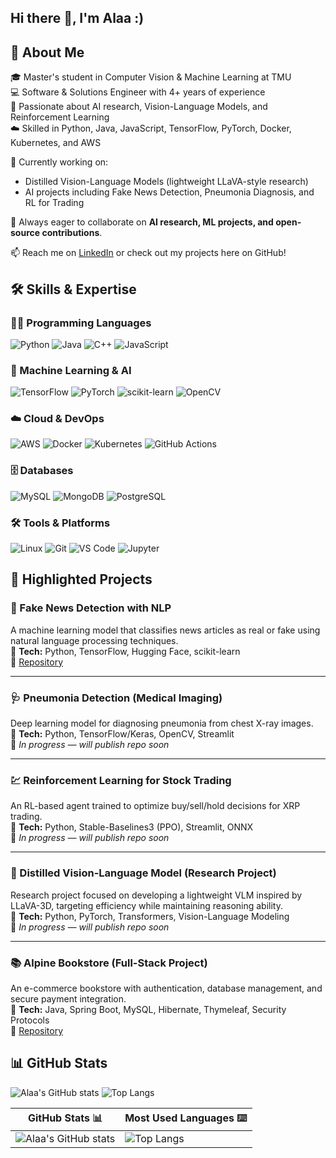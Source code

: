 ## Hi there 👋, I'm Alaa :)

<!--
**alaaasfour/alaaasfour** is a ✨ _special_ ✨ repository because its `README.md` (this file) appears on your GitHub profile.

Here are some ideas to get you started:

- 🔭 I’m currently working on ...
- 🌱 I’m currently learning ...
- 👯 I’m looking to collaborate on ...
- 🤔 I’m looking for help with ...
- 💬 Ask me about ...
- 📫 How to reach me: ...
- 😄 Pronouns: ...
- ⚡ Fun fact: ...
-->
## 📌 About Me
🎓 Master's student in Computer Vision & Machine Learning at TMU  
💻 Software & Solutions Engineer with 4+ years of experience  
🤖 Passionate about AI research, Vision-Language Models, and Reinforcement Learning  
☁️ Skilled in Python, Java, JavaScript, TensorFlow, PyTorch, Docker, Kubernetes, and AWS  

🚀 Currently working on:
- Distilled Vision-Language Models (lightweight LLaVA-style research)  
- AI projects including Fake News Detection, Pneumonia Diagnosis, and RL for Trading  

🌱 Always eager to collaborate on **AI research, ML projects, and open-source contributions**.  

📫 Reach me on [LinkedIn](https://www.linkedin.com/in/alaaasfour/) or check out my projects here on GitHub!

## 🛠 Skills & Expertise
### 👨‍💻 Programming Languages
![Python](https://img.shields.io/badge/Python-3776AB?style=for-the-badge&logo=python&logoColor=white)
![Java](https://img.shields.io/badge/Java-ED8B00?style=for-the-badge&logo=java&logoColor=white)
![C++](https://img.shields.io/badge/C++-00599C?style=for-the-badge&logo=cplusplus&logoColor=white)
![JavaScript](https://img.shields.io/badge/JavaScript-F7DF1E?style=for-the-badge&logo=javascript&logoColor=black)

### 🤖 Machine Learning & AI
![TensorFlow](https://img.shields.io/badge/TensorFlow-FF6F00?style=for-the-badge&logo=tensorflow&logoColor=white)
![PyTorch](https://img.shields.io/badge/PyTorch-EE4C2C?style=for-the-badge&logo=pytorch&logoColor=white)
![scikit-learn](https://img.shields.io/badge/scikit--learn-F7931E?style=for-the-badge&logo=scikitlearn&logoColor=white)
![OpenCV](https://img.shields.io/badge/OpenCV-5C3EE8?style=for-the-badge&logo=opencv&logoColor=white)

### ☁️ Cloud & DevOps
![AWS](https://img.shields.io/badge/AWS-232F3E?style=for-the-badge&logo=amazon-aws&logoColor=white)
![Docker](https://img.shields.io/badge/Docker-2496ED?style=for-the-badge&logo=docker&logoColor=white)
![Kubernetes](https://img.shields.io/badge/Kubernetes-326CE5?style=for-the-badge&logo=kubernetes&logoColor=white)
![GitHub Actions](https://img.shields.io/badge/GitHub%20Actions-2088FF?style=for-the-badge&logo=githubactions&logoColor=white)

### 🗄️ Databases
![MySQL](https://img.shields.io/badge/MySQL-4479A1?style=for-the-badge&logo=mysql&logoColor=white)
![MongoDB](https://img.shields.io/badge/MongoDB-47A248?style=for-the-badge&logo=mongodb&logoColor=white)
![PostgreSQL](https://img.shields.io/badge/PostgreSQL-336791?style=for-the-badge&logo=postgresql&logoColor=white)

### 🛠️ Tools & Platforms
![Linux](https://img.shields.io/badge/Linux-FCC624?style=for-the-badge&logo=linux&logoColor=black)
![Git](https://img.shields.io/badge/Git-F05032?style=for-the-badge&logo=git&logoColor=white)
![VS Code](https://img.shields.io/badge/VS%20Code-0078D4?style=for-the-badge&logo=visualstudiocode&logoColor=white)
![Jupyter](https://img.shields.io/badge/Jupyter-F37626?style=for-the-badge&logo=jupyter&logoColor=white)

## 📂 Highlighted Projects

### 📰 Fake News Detection with NLP
A machine learning model that classifies news articles as real or fake using natural language processing techniques.  
🔹 **Tech:** Python, TensorFlow, Hugging Face, scikit-learn  
🔹 [Repository](https://github.com/alaaasfour/Fake-News-Detection)  

---

### 🩺 Pneumonia Detection (Medical Imaging)
Deep learning model for diagnosing pneumonia from chest X-ray images.  
🔹 **Tech:** Python, TensorFlow/Keras, OpenCV, Streamlit  
🔹 *In progress — will publish repo soon*  

---

### 💹 Reinforcement Learning for Stock Trading
An RL-based agent trained to optimize buy/sell/hold decisions for XRP trading.  
🔹 **Tech:** Python, Stable-Baselines3 (PPO), Streamlit, ONNX  
🔹 *In progress — will publish repo soon*

---

### 🤖 Distilled Vision-Language Model (Research Project)
Research project focused on developing a lightweight VLM inspired by LLaVA-3D, targeting efficiency while maintaining reasoning ability.  
🔹 **Tech:** Python, PyTorch, Transformers, Vision-Language Modeling  
🔹 *In progress — will publish repo soon*  

---

### 📚 Alpine Bookstore (Full-Stack Project)
An e-commerce bookstore with authentication, database management, and secure payment integration.  
🔹 **Tech:** Java, Spring Boot, MySQL, Hibernate, Thymeleaf, Security Protocols  
🔹 [Repository](https://github.com/alaaasfour/Alpine)


## 📊 GitHub Stats
![Alaa's GitHub stats](https://github-readme-stats.vercel.app/api?username=alaaasfour&show_icons=true&theme=radical)
![Top Langs](https://github-readme-stats.vercel.app/api/top-langs/?username=alaaasfour&layout=compact&theme=radical)


| GitHub Stats 📊 | Most Used Languages ⌨️ |
|-----------------|------------------------|
| ![Alaa's GitHub stats](https://github-readme-stats.vercel.app/api?username=alaaasfour&show_icons=true&theme=radical) | ![Top Langs](https://github-readme-stats.vercel.app/api/top-langs/?username=alaaasfour&layout=compact&theme=radical) |
